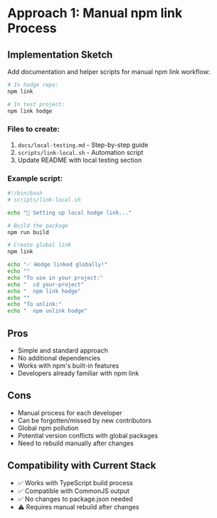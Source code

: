 # Approach 1: Manual npm link Process

## Implementation Sketch

Add documentation and helper scripts for manual npm link workflow:

```bash
# In hodge repo:
npm link

# In test project:
npm link hodge
```

### Files to create:
1. `docs/local-testing.md` - Step-by-step guide
2. `scripts/link-local.sh` - Automation script
3. Update README with local testing section

### Example script:
```bash
#!/bin/bash
# scripts/link-local.sh

echo "🔗 Setting up local hodge link..."

# Build the package
npm run build

# Create global link
npm link

echo "✅ Hodge linked globally!"
echo ""
echo "To use in your project:"
echo "  cd your-project"
echo "  npm link hodge"
echo ""
echo "To unlink:"
echo "  npm unlink hodge"
```

## Pros
- Simple and standard approach
- No additional dependencies
- Works with npm's built-in features
- Developers already familiar with npm link

## Cons
- Manual process for each developer
- Can be forgotten/missed by new contributors
- Global npm pollution
- Potential version conflicts with global packages
- Need to rebuild manually after changes

## Compatibility with Current Stack
- ✅ Works with TypeScript build process
- ✅ Compatible with CommonJS output
- ✅ No changes to package.json needed
- ⚠️  Requires manual rebuild after changes